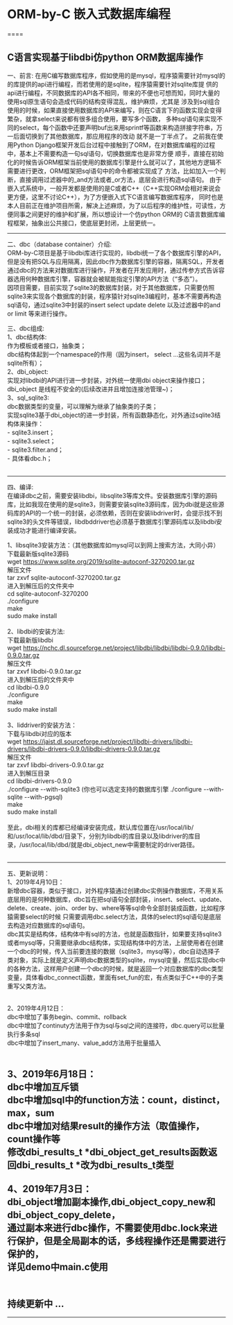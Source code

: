 # ORM-by-C 嵌入式数据库编程
====

C语言实现基于libdbi仿python ORM数据库操作
----------------------------------------------

一、前言: 
			在用C编写数据库程序，假如使用的是mysql，程序猿需要针对mysql的的库提供的api进行编程，而若使用的是sqlite，程序猿需要针对sqlite库提
		供的api进行编程，不同数据库的API各不相同，带来的不便也可想而知，同时大量的使用sql原生语句会造成代码的结构变得混乱，维护麻烦，尤其是
		涉及到sql组合使用的时候，如果直接使用数据库的API来编写，则在C语言下的函数实现会变得繁杂，就拿select来说都有很多组合使用，要写多个函数，
		多种sql语句来实现不同的select，每个函数中还要声明buf出来用sprintf等函数来构造拼接字符串，万一后面切换到了其他数据库，那应用程序的改动
		就不是一丁半点了。
			之前我在使用Python Django框架开发后台过程中接触到了ORM，在对数据库编程的过程中，基本上不需要构造一句sql语句，切换数据库也是非常方便
		顺手，直接在初始化的时候告诉ORM框架当前使用的数据库引擎是什么就可以了，其他地方逻辑不需要进行更改，ORM框架把sql语句中的命令都被实现成了
		方法，比如加入一个判断，直接调用过滤器中的_and方法或者_or方法，底层会进行构造sql语句。
			由于嵌入式系统中，一般开发都是使用的是C或者C++（C++实现ORM会相对来说会更方便，这里不讨论C++），为了方便嵌入式下C语言编写数据库程序，
		同时也是本人目前正在维护项目所需，解决上述麻烦，为了以后程序的维护性，可读性，方便同事之间更好的维护和扩展，所以想设计一个仿python ORM的
		C语言数据库编程框架，抽象出公共接口，使底层更封闭，上层更统一。

----------------------------------------------
二、dbc（database container）介绍:<br>
		ORM-by-C项目是基于libdbi库进行实现的，libdbi统一了各个数据库引擎的API，但是没有把SQL与应用隔离，因此dbc作为数据库引擎的容器，隔离SQL，开发者通过dbc的方法来对数据库进行操作，开发者在开发应用时，通过传参方式告诉容器选用何种数据库引擎，容器就会被赋能指定引擎的API方法（“多态”）。<br>
		因项目需要，目前实现了sqlite3的数据库封装，对于其他数据库，只需要仿照sqlite3来实现各个数据库的封装，程序猿针对sqlite3编程时，基本不需要再构造sql语句，通过sqlite3中封装的insert select update delete 以及过滤器中的and or limit 等来进行操作。<br>

三、dbc组成:<br>
1、dbc结构体:<br>
	作为模板或者接口，抽象类；<br>
	dbc结构体起到一个namespace的作用（因为insert， select ...这些名词并不是sqlite所有）；<br>
2、dbi_object:<br>
	实现对libdbi的API进行进一步封装，对外统一使用dbi object来操作接口；<br>
	dbi_object 是线程不安全的(后续改进并且增加连接池管理~)；<br>
3、sql_sqlite3:<br>
	dbc数据类型的变量，可以理解为继承了抽象类的子类；<br>
	实现sqlite3基于dbi_object的进一步封装，所有函数静态化，对外通过sqlite3结构体来操作：<br>
		- sqlite3.insert；<br>
		- sqlite3.select；<br>
		- sqlite3.filter.and；<br>
		- 具体看dbc.h；<br>
<br>

--------------------------------------------------
四、编译: <br>
		在编译dbc之前，需要安装libdbi，libsqlite3等库文件。安装数据库引擎的源码库，比如我现在使用的是sqlite3，则需要安装sqlite3源码库，因为dbi就是这些源码库的API的一个统一的封装，必须依赖，否则在安装libdriver时，会提示找不到sqlite3的头文件等错误，libdbddriver也必须基于数据库引擎源码库以及libdbi安装成功才能进行编译安装。<br>

1、libsqlite3安装方法：（其他数据库如mysql可以到网上搜索方法，大同小异）<br>
	下载最新版sqlite3源码<br>
	wget https://www.sqlite.org/2019/sqlite-autoconf-3270200.tar.gz<br>
	解压文件<br>
	tar zxvf sqlite-autoconf-3270200.tar.gz<br>
	进入到解压后的文件夹中<br>
	cd sqlite-autoconf-3270200<br>
	./configure<br>
	 make<br>
	sudo make install<br>
<br>
2、libdbi的安装方法:<br>
	下载最新版libdbi<br>
	wget https://nchc.dl.sourceforge.net/project/libdbi/libdbi/libdbi-0.9.0/libdbi-0.9.0.tar.gz<br>
	解压文件<br>
	tar zxvf libdbi-0.9.0.tar.gz<br>
	进入到解压后的文件夹中<br>
	cd libdbi-0.9.0<br>
	./configure<br>
	make<br>
	sudo make install<br>
<br>
3、liddriver的安装方法：<br>
	下载与libdbi对应的版本<br>
	wget https://jaist.dl.sourceforge.net/project/libdbi-drivers/libdbi-drivers/libdbi-drivers-0.9.0/libdbi-drivers-0.9.0.tar.gz<br>
	解压文件<br>
	tar zxvf libdbi-drivers-0.9.0.tar.gz<br>
	进入到解压目录<br>
	cd libdbi-drivers-0.9.0<br>
	./configure --with-sqlite3 (你也可以选定支持的数据库引擎 ./configure --with-sqlite --with-pgsql)<br>
	make<br>
	sudo make install<br>
<br>
		至此，dbi相关的库都已经编译安装完成，默认库位置在/usr/local/lib/和/usr/local/lib/dbd/目录下，分别为libdbi的库目录以及libdriver的库目录，/usr/local/lib/dbd/就是dbi_object_new中需要制定的driver路径。<br>
<br>

------------------------------------------------
五、更新说明：<br>
1、2019年4月10日：<br>
		新增dbc容器，类似于接口，对外程序猿通过创建dbc实例操作数据库，不用关系底层用的是何种数据库，dbc旨在把sql语句全部封装，insert、select、update、delete、create、join、order by、where等等sql命令全部封装成函数，比如程序猿需要select的时候 只需要调用dbc.select方法，具体的select的sql语句是底层去构造对应数据库的sql语句。<br>
		dbc其实是结构体，结构体中有sql的方法，也就是函数指针，如果要支持sqlite3 或者mysql等，只需要继承dbc结构体，实现结构体中的方法，上层使用者在创建一个dbc的时候，传入当前要连接的数据（sqlite3，mysql等），dbc自动选择子类对象，实际上就是定义声明dbc数据类型的sqlite，mysql变量，然后实现dbc中的各种方法，这样用户创建一个dbc的时候，就是返回一个对应数据库的dbc类型变量，具体看dbc_connect函数，里面有set_fun的宏，有点类似于C++中的子类重写父类方法。<br>
<br>

2、2019年4月12日：<br>
	dbc中增加了事务begin、commit、rollback<br>
	dbc中增加了continuty方法用于作为sql与sql之间的连接符，dbc.query可以批量执行多条sql<br>
	dbc中增加了insert_many、value_add方法用于批量插入<br>
<br>

3、2019年6月18日：<br>
	dbc中增加互斥锁<br>
	dbc中增加sql中的function方法：count，distinct，max，sum<br>
	dbc中增加对结果result的操作方法（取值操作，count操作等<br>
	修改dbi_results_t *dbi_object_get_results函数返回dbi_results_t *改为dbi_results_t类型<br>
<br>
4、2019年7月3日：<br>
	dbi_object增加副本操作,dbi_object_copy_new和dbi_object_copy_delete，<br>
	通过副本来进行dbc操作，不需要使用dbc.lock来进行保护，但是全局副本的话，多线程操作还是需要进行保护的，<br>
	详见demo中main.c使用<br>
<br>
--------------------------------------------------
持续更新中 ...
--------------------------------------------------
--------------------------------------------------

